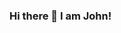 ### Hi there 👋 I am John!

<!--
**YoloMuniz/YoloMuniz** is a ✨ _special_ ✨ repository because its `README.md` (this file) appears on your GitHub profile.

Here are some ideas to get you started:

- 🔭 I’m currently working on KKCF 2023 from TKH
- 🌱 I’m currently learning Javascript
- 👯 I’m looking to collaborate on code
- 🤔 I’m looking for help with git
- 💬 Ask me about web design
- 📫 How to reach me: e-mail
- 😄 Pronouns: Him/he
- ⚡ Fun fact: I am really good in Super smash bros!
-->
